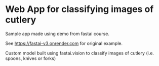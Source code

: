 # Web App for classifying images of cutlery
Sample app made using demo from fastai course. 

See https://fastai-v3.onrender.com for original example.

Custom model built using fastai.vision to classify images of cutlery (i.e. spoons, knives or forks)


